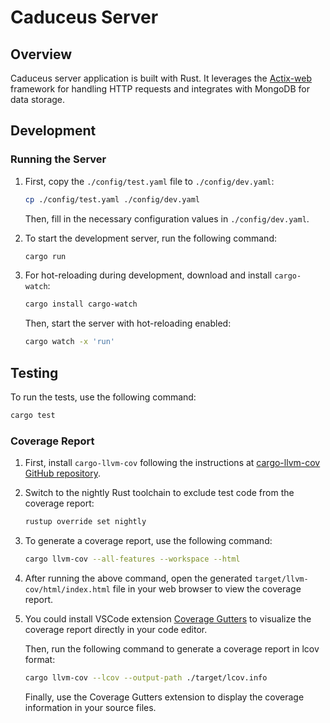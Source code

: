 # Caduceus Server

## Overview

Caduceus server application is built with Rust. It leverages the [Actix-web](https://actix.rs) framework for handling HTTP requests and integrates with MongoDB for data storage.

## Development

### Running the Server

1. First, copy the `./config/test.yaml` file to `./config/dev.yaml`:

   ```bash
   cp ./config/test.yaml ./config/dev.yaml
   ```

   Then, fill in the necessary configuration values in `./config/dev.yaml`.

2. To start the development server, run the following command:

   ```bash
   cargo run
   ```

3. For hot-reloading during development, download and install `cargo-watch`:

   ```bash
   cargo install cargo-watch
   ```

   Then, start the server with hot-reloading enabled:

   ```bash
   cargo watch -x 'run'
   ```

## Testing

To run the tests, use the following command:

```bash
cargo test
```

### Coverage Report

1. First, install `cargo-llvm-cov` following the instructions at [cargo-llvm-cov GitHub repository](https://github.com/taiki-e/cargo-llvm-cov?tab=readme-ov-file#from-source).

2. Switch to the nightly Rust toolchain to exclude test code from the coverage report:

   ```bash
   rustup override set nightly
   ```

3. To generate a coverage report, use the following command:

   ```bash
   cargo llvm-cov --all-features --workspace --html
   ```

4. After running the above command, open the generated `target/llvm-cov/html/index.html` file in your web browser to view the coverage report.

5. You could install VSCode extension [Coverage Gutters](https://marketplace.visualstudio.com/items?itemName=ryanluker.vscode-coverage-gutters) to visualize the coverage report directly in your code editor.

   Then, run the following command to generate a coverage report in lcov format:

   ```bash
   cargo llvm-cov --lcov --output-path ./target/lcov.info
   ```

   Finally, use the Coverage Gutters extension to display the coverage information in your source files.
